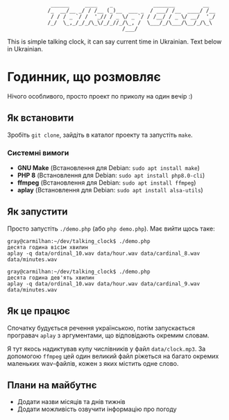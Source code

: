 ```
              ______     ____    _             _______         __  
             /_  __/__ _/ / /__ (_)__  ___ _  / ___/ /__  ____/ /__
              / / / _ `/ /  '_// / _ \/ _ `/ / /__/ / _ \/ __/  '_/
             /_/  \_,_/_/_/\_\/_/_//_/\_, /  \___/_/\___/\__/_/\_\ 
                                     /___/                         
```

This is simple talking clock, it can say current time in Ukrainian.
Text below in Ukrainian.

# Годинник, що розмовляє

Нічого особливого, просто проект по приколу на один вечір :)

## Як встановити

Зробіть `git clone`, зайдіть в каталог проекту та запустіть `make`.

### Системні вимоги

 * __GNU Make__ (Встановлення для Debian: `sudo apt install make`)
 * __PHP 8__ (Встановлення для Debian: `sudo apt install php8.0-cli`)
 * __ffmpeg__ (Встановлення для Debian: `sudo apt install ffmpeg`)
 * __aplay__ (Встановлення для Debian: `sudo apt install alsa-utils`)

## Як запустити

Просто запустіть `./demo.php` (або `php demo.php`). Має вийти щось таке:

```
gray@carmilhan:~/dev/talking_clock$ ./demo.php 
десята година вісім хвилин
aplay -q data/ordinal_10.wav data/hour.wav data/cardinal_8.wav data/minutes.wav

gray@carmilhan:~/dev/talking_clock$ ./demo.php 
десята година дев'ять хвилин
aplay -q data/ordinal_10.wav data/hour.wav data/cardinal_9.wav data/minutes.wav
```

## Як це працює

Спочатку будується речення українською, потім запускається програвач
`aplay` з аргументами, що відповідають окремим словам.

Я тут якось надиктував купу числівників у файл `data/clock.mp3`.
За допомогою `ffmpeg` цей один великий файл ріжеться на багато
окремих маленьких wav-файлів, кожен з яких містить одне слово.

## Плани на майбутнє

 * Додати назви місяців та днів тижнів
 * Додати можливість озвучити інформацію про погоду

